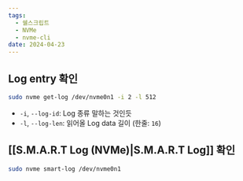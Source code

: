 ```yaml
---
tags:
  - 쉘스크립트
  - NVMe
  - nvme-cli
date: 2024-04-23
---
```

## Log entry 확인

```bash
sudo nvme get-log /dev/nvme0n1 -i 2 -l 512
```

- `-i`, `--log-id`: Log 종류 말하는 것인듯
- `-l`, `--log-len`: 읽어올 Log data 길이 (한줄: `16`)

## [[S.M.A.R.T Log (NVMe)|S.M.A.R.T Log]] 확인

```bash
sudo nvme smart-log /dev/nvme0n1
```